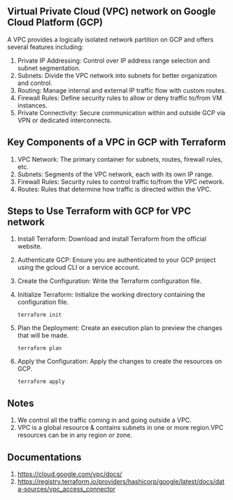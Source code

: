 
## Virtual Private Cloud (VPC) network on Google Cloud Platform (GCP)

A VPC provides a logically isolated network partition on GCP and offers several features including:

1. Private IP Addressing: Control over IP address range selection and subnet segmentation.
2. Subnets: Divide the VPC network into subnets for better organization and control.
3. Routing: Manage internal and external IP traffic flow with custom routes.
4. Firewall Rules: Define security rules to allow or deny traffic to/from VM instances.
5. Private Connectivity: Secure communication within and outside GCP via VPN or dedicated interconnects.
## Key Components of a VPC in GCP with Terraform

1. VPC Network: The primary container for subnets, routes, firewall rules, etc.
2. Subnets: Segments of the VPC network, each with its own IP range.
3. Firewall Rules: Security rules to control traffic to/from the VPC network.
4. Routes: Rules that determine how traffic is directed within the VPC.
## Steps to Use Terraform with GCP for VPC network

1. Install Terraform: Download and install Terraform from the official website.

2. Authenticate GCP: Ensure you are authenticated to your GCP project using the gcloud CLI or a service account.

3. Create the Configuration: Write the Terraform configuration file.

4. Initialize Terraform: Initialize the working directory containing the configuration file.

       terraform init
5. Plan the Deployment: Create an execution plan to preview the changes that will be made.

       terraform plan

 6. Apply the Configuration: Apply the changes to create the resources on GCP.
 
        terraform apply

      

## Notes

1. We control all the traffic coming in and going outside a VPC.
2. VPC is a global resource & contains subnets in one or more
region.VPC resources can be in any
region or zone.
## Documentations
1. https://cloud.google.com/vpc/docs/
2. https://registry.terraform.io/providers/hashicorp/google/latest/docs/data-sources/vpc_access_connector